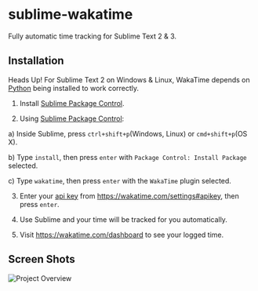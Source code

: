 sublime-wakatime
================

Fully automatic time tracking for Sublime Text 2 & 3.

Installation
------------

Heads Up! For Sublime Text 2 on Windows & Linux, WakaTime depends on [Python](http://www.python.org/getit/) being installed to work correctly.
    
1. Install [Sublime Package Control](https://packagecontrol.io/installation).

2. Using [Sublime Package Control](https://packagecontrol.io/sublime_packages/package_control):

  a) Inside Sublime, press `ctrl+shift+p`(Windows, Linux) or `cmd+shift+p`(OS X).

  b) Type `install`, then press `enter` with `Package Control: Install Package` selected.

  c) Type `wakatime`, then press `enter` with the `WakaTime` plugin selected.

3. Enter your [api key](https://wakatime.com/settings#apikey) from https://wakatime.com/settings#apikey, then press `enter`.

4. Use Sublime and your time will be tracked for you automatically.

5. Visit https://wakatime.com/dashboard to see your logged time.

Screen Shots
------------

![Project Overview](https://wakatime.com/static/img/ScreenShots/ScreenShot-2014-10-29.png)

